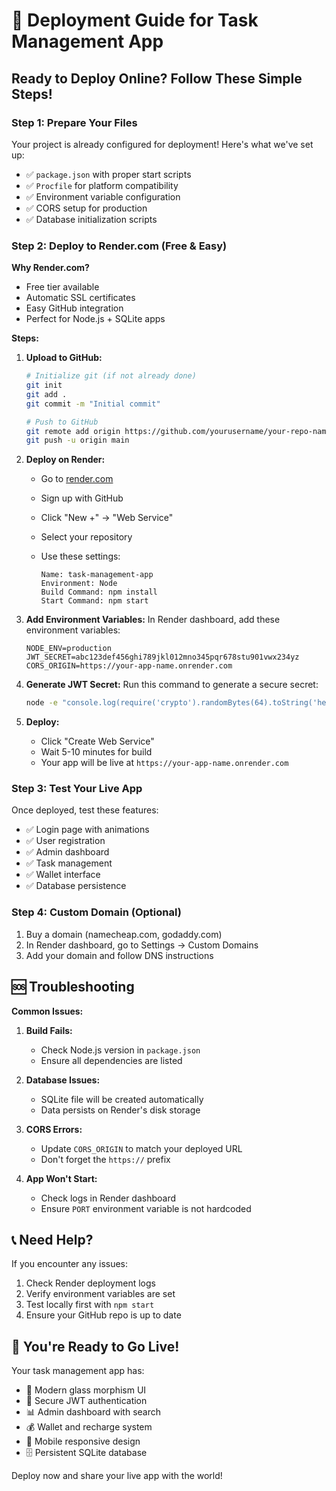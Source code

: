 # 🚀 Deployment Guide for Task Management App

## Ready to Deploy Online? Follow These Simple Steps!

### Step 1: Prepare Your Files

Your project is already configured for deployment! Here's what we've set up:
- ✅ `package.json` with proper start scripts
- ✅ `Procfile` for platform compatibility  
- ✅ Environment variable configuration
- ✅ CORS setup for production
- ✅ Database initialization scripts

### Step 2: Deploy to Render.com (Free & Easy)

**Why Render.com?**
- Free tier available
- Automatic SSL certificates
- Easy GitHub integration
- Perfect for Node.js + SQLite apps

**Steps:**

1. **Upload to GitHub:**
   ```bash
   # Initialize git (if not already done)
   git init
   git add .
   git commit -m "Initial commit"
   
   # Push to GitHub
   git remote add origin https://github.com/yourusername/your-repo-name.git
   git push -u origin main
   ```

2. **Deploy on Render:**
   - Go to [render.com](https://render.com)
   - Sign up with GitHub
   - Click "New +" → "Web Service"
   - Select your repository
   - Use these settings:
     
     ```
     Name: task-management-app
     Environment: Node
     Build Command: npm install
     Start Command: npm start
     ```

3. **Add Environment Variables:**
   In Render dashboard, add these environment variables:
   ```
   NODE_ENV=production
   JWT_SECRET=abc123def456ghi789jkl012mno345pqr678stu901vwx234yz
   CORS_ORIGIN=https://your-app-name.onrender.com
   ```

4. **Generate JWT Secret:**
   Run this command to generate a secure secret:
   ```bash
   node -e "console.log(require('crypto').randomBytes(64).toString('hex'))"
   ```

5. **Deploy:**
   - Click "Create Web Service"
   - Wait 5-10 minutes for build
   - Your app will be live at `https://your-app-name.onrender.com`

### Step 3: Test Your Live App

Once deployed, test these features:
- ✅ Login page with animations
- ✅ User registration
- ✅ Admin dashboard
- ✅ Task management
- ✅ Wallet interface
- ✅ Database persistence

### Step 4: Custom Domain (Optional)

1. Buy a domain (namecheap.com, godaddy.com)
2. In Render dashboard, go to Settings → Custom Domains
3. Add your domain and follow DNS instructions

## 🆘 Troubleshooting

**Common Issues:**

1. **Build Fails:**
   - Check Node.js version in `package.json`
   - Ensure all dependencies are listed

2. **Database Issues:**
   - SQLite file will be created automatically
   - Data persists on Render's disk storage

3. **CORS Errors:**
   - Update `CORS_ORIGIN` to match your deployed URL
   - Don't forget the `https://` prefix

4. **App Won't Start:**
   - Check logs in Render dashboard
   - Ensure `PORT` environment variable is not hardcoded

## 📞 Need Help?

If you encounter any issues:
1. Check Render deployment logs
2. Verify environment variables are set
3. Test locally first with `npm start`
4. Ensure your GitHub repo is up to date

## 🎉 You're Ready to Go Live!

Your task management app has:
- 🎨 Modern glass morphism UI
- 🔐 Secure JWT authentication  
- 📊 Admin dashboard with search
- 💰 Wallet and recharge system
- 📱 Mobile responsive design
- 🗄️ Persistent SQLite database

Deploy now and share your live app with the world!